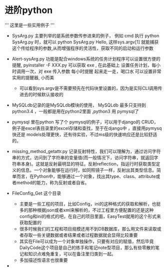 
# 进阶python

'''
这里是一些实用例子
'''


- SysArg.py 主要列举的是系统参数传参进来的例子， 例如 cmd 执行 python SysArg.py 时，就可以  python SysArg.py Hello, 这样sys.argv[1] 就能捕获这个传给程序的参数,从而增强程序的灵活性，获取不同的启动和运行参数

- Alert-sysArg.py 功能是配合windows系统的任务计划程序可以设置很方便的提醒, pyinstaller -F XXX.py  可以获取 exe , 在此基础上 设置任务计划，每小时调用一次，对 exe 传入参数  每小时提醒   起来走一走，喝口水  可以设置非常实用的提醒器, 小而美
	- 可以看到sys.argv是不需要预先在代码块里设置的，因为是实际CLI调用传进去的时候默认接收的

- MySQLdb记录的是MySQLdb模块的使用， MySQLdb 最多只支持到 python3.4 ，一般都是用在python2里面 ,python3 用 pymysql了

- pymysql 里在python 写了个 pymysql的例子，可以用于django的 CRUD，例子是excel表目录里的excel存储和查找，至于在django中 ，直接用pymysq快还是 models处理更快，还有待实验，不过ms级的快速响应还是比较舒适的。


- missing_method_getattr.py 记录反射特性，我们可以理解为，通过访问字符串的方式，访问到了字符串的变量值(而一般情况下，访问字符串，就返回字符串本身)。这就是反射最明显的特征。反射reflection，指运行时获取类型定义的信息。一个对象能够在运行时，如同照镜子一样，反射出其类型信息。简单而言，在Python中，能够通过一个对象，找出其type、class、attribute或者method的能力，称为反射或者自省。

- FileConfig_Get 这个目录
	- 主要是一些工程的项目，比如Config，ini的这种格式的获取和解析，也挺多的那种根据json或者xml来解析的，不过工程里方便配置的还是这种config和ini的格式的吧，在自己的项目里面，EasyTest就用的这个形式来获取配置的
	- 很多时候我们的工程和项目规模还用不到DB数据库，那么用文件来读取或者存取一些关键数据或者结果或者过程数据就会显得比较重要
	- 其实在File可以成为一个对象单独操作，只要有对应的赋值，然后毕竟DailyCode这个项目是自己的练手和笔记note型项目，那么有些零散的笔记和知识点难免重复，可以在备注里归类到一起。
	- 多加描述性语言也很重要

- 
